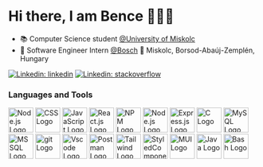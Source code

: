 <div align="left">
    <h1>Hi there, I am Bence 👋👨‍💻</h1>
</div>

- 📚 Computer Science student [@University of Miskolc](https://www.uni-miskolc.hu/)
- 💼 Software Engineer Intern [@Bosch](https://www.bosch.hu/vallalatunk/a-bosch-magyarorszagon/miskolc-robert-bosch-power-tool-kft/) 📌 Miskolc, Borsod-Abaúj-Zemplén, Hungary

[![Linkedin: linkedin](https://img.shields.io/badge/-LinkedIn-blue?style=flat-square&logo=Linkedin&logoColor=white&link=https://www.linkedin.com/in/OnodiBence/)](https://www.linkedin.com/in/OnodiBence/)
[![Linkedin: stackoverflow](https://img.shields.io/badge/-StackOverflow-f48024?style=flat-square&logo=Stackoverflow&logoColor=white&link=https://stackoverflow.com/users/20776439/theonodi)](https://stackoverflow.com/users/20776439/theonodi)

### Languages and Tools
<div align="left">
  <img src="https://user-images.githubusercontent.com/25181517/192158954-f88b5814-d510-4564-b285-dff7d6400dad.png" alt="Node.js Logo" width="50" height="50" />
  <img src="https://user-images.githubusercontent.com/25181517/183898674-75a4a1b1-f960-4ea9-abcb-637170a00a75.png" alt="CSS Logo" width="50" height="50" />
  <img src="https://user-images.githubusercontent.com/25181517/117447155-6a868a00-af3d-11eb-9cfe-245df15c9f3f.png" alt="JavaScript Logo" width="50" height="50" />
  <img src="https://user-images.githubusercontent.com/25181517/183897015-94a058a6-b86e-4e42-a37f-bf92061753e5.png" alt="React.js Logo" width="50" height="50" />
  <img src="https://user-images.githubusercontent.com/25181517/121401671-49102800-c959-11eb-9f6f-74d49a5e1774.png" alt="NPM Logo" width="50" height="50" />
  <img src="https://user-images.githubusercontent.com/25181517/183568594-85e280a7-0d7e-4d1a-9028-c8c2209e073c.png" alt="Node.js Logo" width="50" height="50" />
  <img src="https://user-images.githubusercontent.com/25181517/183859966-a3462d8d-1bc7-4880-b353-e2cbed900ed6.png" alt="Express.js Logo" width="50" height="50" />
  <img src="https://user-images.githubusercontent.com/25181517/192106070-46255bcf-65e6-4c6b-a296-bf8d0d8fb2a7.png" alt="C Logo" width="50" height="50" /> 
  <img src="https://user-images.githubusercontent.com/25181517/183896128-ec99105a-ec1a-4d85-b08b-1aa1620b2046.png" alt="MySQL Logo" width="50" height="50" /> 
  <img src="https://github.com/marwin1991/profile-technology-icons/assets/19180175/3b371807-db7c-45b4-8720-c0cfc901680a" alt="MSSQL Logo" width="50" height="50" />
  <img src="https://user-images.githubusercontent.com/25181517/192108372-f71d70ac-7ae6-4c0d-8395-51d8870c2ef0.png" alt="git Logo" width="50" height="50" />
  <img src="https://user-images.githubusercontent.com/25181517/192108891-d86b6220-e232-423a-bf5f-90903e6887c3.png" alt="Vscode Logo" width="50" height="50" />
  <img src="https://user-images.githubusercontent.com/25181517/192109061-e138ca71-337c-4019-8d42-4792fdaa7128.png" alt="Postman Logo" width="50" height="50" />
  <img src="https://user-images.githubusercontent.com/25181517/202896760-337261ed-ee92-4979-84c4-d4b829c7355d.png" alt="Tailwind Logo" width="50" height="50" />
  <img src="https://github.com/marwin1991/profile-technology-icons/assets/25181517/2a36d1f6-2198-4726-89ac-2148ce46a69a" alt="StyledComponent Logo" width="50" height="50" />
  <img src="https://user-images.githubusercontent.com/25181517/189716630-fe6c084c-6c66-43af-aa49-64c8aea4a5c2.png" alt="MUI Logo" width="50" height="50" />
  <img src="https://user-images.githubusercontent.com/25181517/117201156-9a724800-adec-11eb-9a9d-3cd0f67da4bc.png" alt="Java Logo" width="50" height="50" />
  <img src="https://user-images.githubusercontent.com/25181517/192158606-7c2ef6bd-6e04-47cf-b5bc-da2797cb5bda.png" alt="Bash Logo" width="50" height="50" />
</div>
